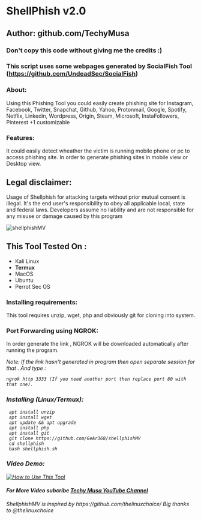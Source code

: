# ShellPhish v2.0
## Author: github.com/TechyMusa
### Don't copy this code without giving me the credits :) 
### This script uses some webpages generated by SocialFish Tool (https://github.com/UndeadSec/SocialFish)

### About:

<p>Using this Phishing Tool you could easily create phishing site for Instagram, Facebook, Twitter, Snapchat, Github, Yahoo, Protonmail, Google, Spotify, Netflix, Linkedin, Wordpress, Origin, Steam, Microsoft, InstaFollowers, Pinterest +1 customizable </p>

### Features:

   <p>It could easily detect wheather the victim is running mobile phone or pc to access phishing site. In order to generate phishing sites in mobile view or Desktop view. </p>
   
## Legal disclaimer:

Usage of Shellphish for attacking targets without prior mutual consent is illegal. It's the end user's responsibility to obey all applicable local, state and federal laws. Developers assume no liability and are not responsible for any misuse or damage caused by this program 

![shellphishMV](https://drive.google.com/uc?export=view&id=1LiKGtDuDGaiAhK9Malw2iIF8kYVKCOtU)

## This Tool Tested On :
<ul>
  <li>Kali Linux</li>
  <li><b>Termux</b></li>
  <li>MacOS</li>
  <li>Ubuntu</li>
  <li>Perrot Sec OS</li>
</ul>

### Installing requirements:

   <p>This tool requires unzip, wget, php and obviously git for cloning into system. </p>
   
### Port Forwarding using NGROK:

<p> In order generate the link , NGROK will be downloaded automatically after running the program.</p>
<i style= size:10px;>Note: If the link hasn't generated in program then open separate session for that . And type :
  
  ```
  ngrok http 3333 (If you need another port then replace port 80 with that one).
  ```
 
    
 ### Installing (Linux/Termux):


```
 apt install unzip
 apt install wget
 apt update && apt upgrade
 apt install php
 apt install git
 git clone https://github.com/GeAr368/shellphishMV
 cd shellphish
 bash shellphish.sh

```

### Video Demo:

[![How to Use This Tool](https://img.youtube.com/vi/nOshMksNpzc/0.jpg)](https://youtu.be/nOshMksNpzc")
#### For More Video subcribe <a href="https://www.youtube.com/channel/UCrey-mHhXN-Zym5koxk8azw">Techy Musa YouTube Channel</a>
<p>ShellphishMV is inspired by https://github.com/thelinuxchoice/ Big thanks to @thelinuxchoice</p>

